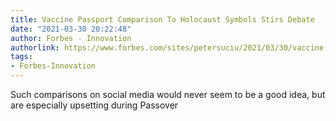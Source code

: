```yaml
---
title: Vaccine Passport Comparison To Holocaust Symbols Stirs Debate
date: "2021-03-30 20:22:48"
author: Forbes - Innovation
authorlink: https://www.forbes.com/sites/petersuciu/2021/03/30/vaccine-passport-comparison-to-holocaust-symbols-stirs-debate/
tags:
- Forbes-Innovation
---
```

Such comparisons on social media would never seem to be a good idea, but are especially upsetting during Passover